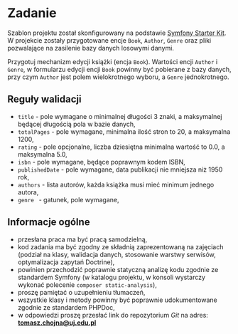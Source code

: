 # Zadanie

Szablon projektu został skonfigurowany na podstawie [Symfony Starter Kit](https://bitbucket.org/tchojna/docker-symfony-starter-kit/src/master/). W projekcie zostały przygotowane encje `Book`, `Author`, `Genre` oraz pliki pozwalające na zasilenie bazy danych losowymi danymi.

Przygotuj mechanizm edycji książki (encja `Book`). Wartości encji `Author` i `Genre`, w formularzu edycji encji `Book` powinny być pobierane z bazy danych, przy czym `Author` jest polem wielokrotnego wyboru, a `Genre` jednokrotnego.

## Reguły walidacji

* `title` - pole wymagane o minimalnej długości 3 znaki, a maksymalnej będącej długością pola w bazie danych,
* `totalPages` - pole wymagane, minimalna ilość stron to 20, a maksymalna 1200,
* `rating` - pole opcjonalne, liczba dziesiętna minimalna wartość to 0.0, a maksymalna 5.0,
* `isbn` - pole wymagane, będące poprawnym kodem ISBN,
* `publishedDate` - pole wymagane, data publikacji nie mniejsza niż 1950 rok,
* `authors` - lista autorów, każda książka musi mieć minimum jednego autora,
* `genre ` - gatunek, pole wymagane, 

## Informacje ogólne
* przesłana praca ma być pracą samodzielną,
* kod zadania ma być zgodny ze składnią zaprezentowaną na zajęciach (podział na klasy, walidacja danych, stosowanie warstwy serwisów, optymalizacja zapytań Doctrine),
* powinien przechodzić poprawnie statyczną analizę kodu zgodnie ze standardem Symfony (w katalogu projektu, w konsoli wystarczy wykonać polecenie `composer static-analysis`),
* proszę pamiętać o uzupełnieniu tłumaczeń,
* wszystkie klasy i metody powinny być poprawnie udokumentowane zgodnie ze standardem PHPDoc,
* w odpowiedzi proszę przesłać link do repozytorium _Git_ na adres: **tomasz.chojna@uj.edu.pl**